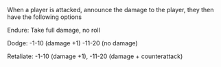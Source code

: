 When a player is attacked, announce the damage to the player, they then have the following options 
  
Endure: Take full damage, no roll 

Dodge: 
-1-10 (damage +1) 
-11-20 (no damage)

Retaliate: 
-1-10 (damage +1), 
-11-20 (damage + counterattack)  